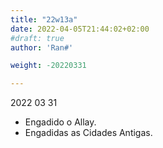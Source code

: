```yaml
---
title: "22w13a"
date: 2022-04-05T21:44:02+02:00
#draft: true
author: 'Ran#'

weight: -20220331

---
```


2022 03 31

- Engadido o Allay.
- Engadidas as Cidades Antigas.
